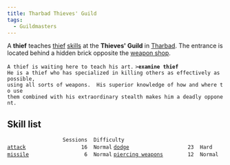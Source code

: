 ```yaml
---
title: Tharbad Thieves' Guild
tags:
  - Guildmasters
---
```

A **thief** teaches [thief](thief "wikilink") [skills](skill "wikilink")
at the **Thieves' Guild** in [Tharbad](Tharbad "wikilink"). The entrance
is located behind a hidden brick opposite the [weapon
shop](Tharbad_Weaponsmith "wikilink").

`A thief is waiting here to teach his art.`
`>`**`examine thief`**
`He is a thief who has specialized in killing others as effectively as possible,`
`using all sorts of weapons.  His superior knowledge of how and where to use`
`them combined with his extraordinary stealth makes him a deadly opponent.`

## Skill list

`                  Sessions  Difficulty`
[`attack`](attack "wikilink")`                  16  Normal`
[`dodge`](dodge "wikilink")`                   23  Hard`
[`missile`](missile "wikilink")`                  6  Normal`
[`piercing weapons`](piercing_weapons "wikilink")`        12  Normal`
